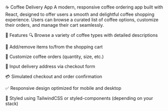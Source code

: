 ﻿☕ Coffee Delivery App A modern, responsive coffee ordering app built with React, designed to offer users a smooth and delightful coffee shopping experience. Users can browse a curated list of coffee options, customize their orders, and manage their cart seamlessly.

🚀 Features 🔍 Browse a variety of coffee types with detailed descriptions

🛒 Add/remove items to/from the shopping cart

🔧 Customize coffee orders (quantity, size, etc.)

📍 Input delivery address via checkout form

💳 Simulated checkout and order confirmation

✅ Responsive design optimized for mobile and desktop

🎨 Styled using TailwindCSS or styled-components (depending on your stack) 
